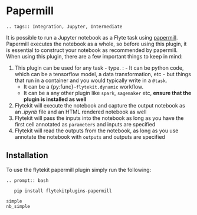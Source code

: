 # Papermill

```{eval-rst}
.. tags:: Integration, Jupyter, Intermediate
```

It is possible to run a Jupyter notebook as a Flyte task using [papermill](https://github.com/nteract/papermill).
Papermill executes the notebook as a whole, so before using this plugin, it is essential to construct your notebook as
recommended by papermill. When using this plugin, there are a few important things to keep in mind:

1. This plugin can be used for any task - type.
   : - It can be python code, which can be a tensorflow model, a data transformation, etc - but things that run in a container
       and you would typically write in a `@task`.
     - It can be a {py:func}`~flytekit.dynamic` workflow.
     - It can be a any other plugin like `spark`, `sagemaker` etc, **ensure that the plugin is installed as well**
2. Flytekit will execute the notebook and capture the output notebook as an *.ipynb* file and an HTML rendered notebook as well
3. Flytekit will pass the inputs into the notebook as long as you have the first cell annotated as `parameters` and inputs are specified
4. Flytekit will read the outputs from the notebook, as long as you use annotate the notebook with `outputs` and outputs are specified

## Installation

To use the flytekit papermill plugin simply run the following:

```{eval-rst}
.. prompt:: bash

   pip install flytekitplugins-papermill
```

```{auto-examples-toc}
simple
nb_simple
```
